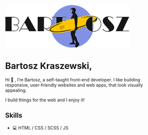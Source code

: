 
<!-- - 👀 I’m interested in ...
- 🌱 I’m currently learning ...
- 💞️ I’m looking to collaborate on ...
- 📫 How to reach me ... -->

<img src="https://github.com/dejotb/dejotb/blob/main/logo%20github.png" width="400" />

# Bartosz Kraszewski,

Hi 👋 , I’m Bartosz, a self-taught front-end developer. I like building responsive, user-friendly websites and web apps, that look visually appealing.

I build things for the web and I enjoy it!



## Skills

- 💻 HTML / CSS / SCSS / JS

<!---
dejotb/dejotb is a ✨ special ✨ repository because its `README.md` (this file) appears on your GitHub profile.
You can click the Preview link to take a look at your changes.
--->


